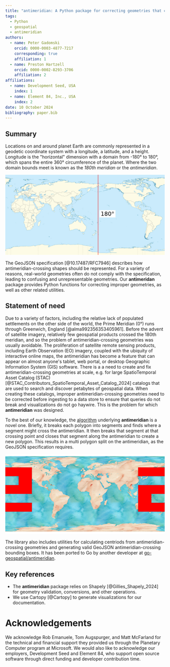 ```yaml
---
title: "antimeridian: A Python package for correcting geometries that cross the 180th meridian"
tags:
  - Python
  - geospatial
  - antimeridian
authors:
  - name: Peter Gadomski
    orcid: 0000-0003-4877-7217
    corresponding: true
    affiliation: 1
  - name: Preston Hartzell
    orcid: 0000-0002-8293-3706
    affiliation: 2
affiliations:
  - name: Development Seed, USA
    index: 1
  - name: Element 84, Inc., USA
    index: 2
date: 10 October 2024
bibliography: paper.bib
---
```


## Summary

Locations on and around planet Earth are commonly represented in a geodetic coordinate system with a longitude, a latitude, and a height. 
Longitude is the "horizontal" dimension with a domain from -180° to 180°, which spans the entire 360° circumference of the planet. Where the two domain bounds meet is known as the _180th meridian_ or the _antimeridian_.

![Earth map centered on the Pacific ocean, with the 180th meridian highlighted.](./img/antimeridian.jpg)

The GeoJSON specification [@10.17487/RFC7946] describes how antimeridian-crossing shapes should be represented.
For a variety of reasons, real-world geometries often do not comply with the specification, leading to confusing and unrepresentable geometries.
Our **antimeridan** package provides Python functions for correcting improper geometries, as well as other related utilities.

## Statement of need

Due to a variety of factors, including the relative lack of populated settlements on the other side of the world, the Prime Meridian (0°) runs through Greenwich, England [@alma992356353405961].
Before the advent of satellite imagery, relatively few geospatial products crossed the 180th meridian, and so the problem of antimeridian-crossing geometries was usually avoidable.
The proliferation of satellite remote sensing products, including Earth Observation (EO) imagery, coupled with the ubiquity of interactive online maps, the antimeridian has become a feature that can appear on almost anyone's tablet, web portal, or desktop Geographic Information System (GIS) software.
There is a a need to create and fix antimeridian-crossing geometries at scale, e.g. for large SpatioTemporal Asset Catalog (STAC) [@STAC_Contributors_SpatioTemporal_Asset_Catalog_2024] catalogs that are used to search and discover petabytes of geospatial data.
When creating these catalogs, improper antimeridian-crossing geometries need to be corrected before ingesting to a data store to ensure that queries do not break and visualizations do not go haywire.
This is the problem for which **antimeridian** was designed.

To the best of our knowledge, the [algorithm](https://antimeridian.readthedocs.io/en/stable/the-algorithm.html) underlying **antimeridian** is a novel one.
Briefly, it breaks each polygon into segments and finds where a segment might cross the antimeridian.
It then breaks that segment at that crossing point and closes that segment along the antimeridian to create a new polygon.
This results in a multi polygon split on the antimeridian, as the GeoJSON specification requires.

![A complex shape split at the antimeridian](./img/complex-split.png)

The library also includes utilities for calculating centriods from antimeridian-crossing geometries and generating valid GeoJSON antimeridian-crossing bounding boxes.
It has been ported to Go by another developer at [go-geospatial/antimeridian](https://pkg.go.dev/github.com/go-geospatial/antimeridian).

## Key references

- The **antimeridian** package relies on Shapely [@Gillies_Shapely_2024] for geometry validation, conversions, and other operations.
- We use Cartopy [@Cartopy] to generate visualizations for our documentation.

# Acknowledgements

We acknowledge Rob Emanuele, Tom Augspurger, and Matt McFarland for the technical and financial support they provided us through the Planetary Computer program at Microsoft.
We would also like to acknowledge our employers, Development Seed and Element 84, who support open source software through direct funding and developer contribution time.
